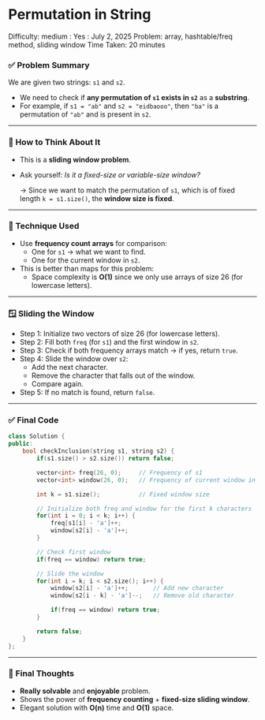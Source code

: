 # Permutation in String

Difficulty: medium
 : Yes
: July 2, 2025
Problem: array, hashtable/freq method, sliding window
Time Taken: 20 minutes

### ✅ Problem Summary

We are given two strings: `s1` and `s2`.

- We need to check if **any permutation of `s1` exists in `s2`** as a **substring**.
- For example, if `s1 = "ab"` and `s2 = "eidbaooo"`, then `"ba"` is a permutation of `"ab"` and is present in `s2`.

---

### 🧠 How to Think About It

- This is a **sliding window problem**.
- Ask yourself: *Is it a fixed-size or variable-size window?*
    
    → Since we want to match the permutation of `s1`, which is of fixed length `k = s1.size()`, the **window size is fixed**.
    

---

### 🧰 Technique Used

- Use **frequency count arrays** for comparison:
    - One for `s1` → what we want to find.
    - One for the current window in `s2`.
- This is better than maps for this problem:
    - Space complexity is **O(1)** since we only use arrays of size 26 (for lowercase letters).

---

### 🪟 Sliding the Window

- Step 1: Initialize two vectors of size 26 (for lowercase letters).
- Step 2: Fill both `freq` (for `s1`) and the first window in `s2`.
- Step 3: Check if both frequency arrays match → if yes, return `true`.
- Step 4: Slide the window over `s2`:
    - Add the next character.
    - Remove the character that falls out of the window.
    - Compare again.
- Step 5: If no match is found, return `false`.

---

### ✅ Final Code

```cpp
class Solution {
public:
    bool checkInclusion(string s1, string s2) {
        if(s1.size() > s2.size()) return false;

        vector<int> freq(26, 0);     // Frequency of s1
        vector<int> window(26, 0);   // Frequency of current window in s2

        int k = s1.size();           // Fixed window size

        // Initialize both freq and window for the first k characters
        for(int i = 0; i < k; i++) {
            freq[s1[i] - 'a']++;
            window[s2[i] - 'a']++;
        }

        // Check first window
        if(freq == window) return true;

        // Slide the window
        for(int i = k; i < s2.size(); i++) {
            window[s2[i] - 'a']++;       // Add new character
            window[s2[i - k] - 'a']--;   // Remove old character

            if(freq == window) return true;
        }

        return false;
    }
};

```

---

### 🎯 Final Thoughts

- **Really solvable** and **enjoyable** problem.
- Shows the power of **frequency counting** + **fixed-size sliding window**.
- Elegant solution with **O(n)** time and **O(1)** space.